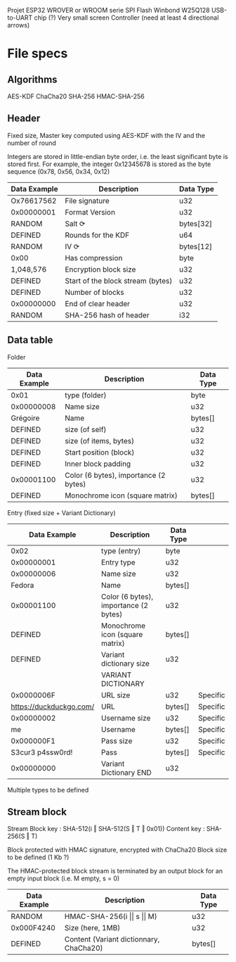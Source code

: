 Projet
ESP32 WROVER or WROOM serie 
SPI Flash Winbond W25Q128
USB-to-UART chip (?)
Very small screen
Controller (need at least 4 directional arrows)

# File specs

## Algorithms

AES-KDF
ChaCha20
SHA-256
HMAC-SHA-256

## Header

Fixed size, Master key computed using AES-KDF with the IV and the number of round

Integers are stored in little-endian byte order, i.e. the least significant byte is stored first. For example, the integer 0x12345678 is stored as the byte sequence (0x78, 0x56, 0x34, 0x12)

| Data Example | Description                       | Data Type |
| ------------ | --------------------------------- | --------- |
| Ox76617562   | File signature                    | u32       |
| 0x00000001   | Format Version                    | u32       |
| RANDOM       | Salt ⟳                            | bytes[32] |
| DEFINED      | Rounds for the KDF                | u64       |
| RANDOM       | IV ⟳                              | bytes[12] |
| 0x00         | Has compression                   | byte      |
| 1,048,576    | Encryption block size             | u32       |
| DEFINED      | Start of the block stream (bytes) | u32       |
| DEFINED      | Number of blocks                  | u32       |
| 0x00000000   | End of clear header               | u32       |
| RANDOM       | SHA-256 hash of header            | i32       |

## Data table


Folder

| Data Example | Description                           | Data Type |
| ------------ | ------------------------------------- | --------- |
| 0x01         | type (folder)                         | byte      |
| 0x00000008   | Name size                             | u32       |
| Grégoire     | Name                                  | bytes[]   |
| DEFINED      | size (of self)                        | u32       |
| DEFINED      | size (of items, bytes)                | u32       |
| DEFINED      | Start position (block)                | u32       |
| DEFINED      | Inner block padding                   | u32       |
| 0x00001100   | Color (6 bytes), importance (2 bytes) | u32       |
| DEFINED      | Monochrome icon (square matrix)       | bytes[]   |

Entry (fixed size + Variant Dictionary)

| Data Example            | Description                           | Data Type |          |
| ----------------------- | ------------------------------------- | --------- | -------- |
| 0x02                    | type (entry)                          | byte      |          |
| 0x00000001              | Entry type                            | u32       |          |
| 0x00000006              | Name size                             | u32       |          |
| Fedora                  | Name                                  | bytes[]   |          |
| 0x00001100              | Color (6 bytes), importance (2 bytes) | u32       |          |
| DEFINED                 | Monochrome icon (square matrix)       | bytes[]   |          |
| DEFINED                 | Variant dictionary size               | u32       |          |
|                         | VARIANT DICTIONARY                    |           |          |
| 0x0000006F              | URL size                              | u32       | Specific |
| https://duckduckgo.com/ | URL                                   | bytes[]   | Specific |
| 0x00000002              | Username size                         | u32       | Specific |
| me                      | Username                              | bytes[]   | Specific |
| 0x000000F1              | Pass size                             | u32       | Specific |
| S3cur3 p4ssw0rd!        | Pass                                  | bytes[]   | Specific |
| 0x00000000              | Variant Dictionary END                | u32       |          |

Multiple types to be defined

## Stream block

Stream Block key : SHA-512(i ‖ SHA-512(S ‖ T ‖ 0x01))
Content key : SHA-256(S ‖ T)

Block protected with HMAC signature, encrypted with ChaCha20
Block size to be defined (1 Kb ?)

The HMAC-protected block stream is terminated by an output block for an empty input block (i.e. M empty, s = 0)

| Data Example | Description                             | Data Type |
| ------------ | --------------------------------------- | --------- |
| RANDOM       | HMAC-SHA-256(i \|\| s \|\| M)           | u32       |
| 0x000F4240   | Size (here, 1MB)                        | u32       |
| DEFINED      | Content (Variant dictionnary, ChaCha20) | bytes[]   |
